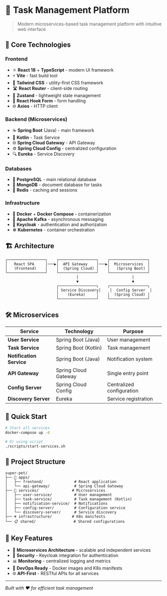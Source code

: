 # 🐾 Task Management Platform

> Modern microservices-based task management platform with intuitive web interface

## 🚀 Core Technologies

### Frontend
- ⚛️ **React 18** + **TypeScript** - modern UI framework
- ⚡ **Vite** - fast build tool
- 🎨 **Tailwind CSS** - utility-first CSS framework
- 🛣️ **React Router** - client-side routing
- 🐻 **Zustand** - lightweight state management
- 📝 **React Hook Form** - form handling
- 🌐 **Axios** - HTTP client

### Backend (Microservices)
- ☕ **Spring Boot** (Java) - main framework
- 🎯 **Kotlin** - Task Service
- 🌐 **Spring Cloud Gateway** - API Gateway
- ⚙️ **Spring Cloud Config** - centralized configuration
- 🔍 **Eureka** - Service Discovery

### Databases
- 🐘 **PostgreSQL** - main relational database
- 🍃 **MongoDB** - document database for tasks
- 🔴 **Redis** - caching and sessions

### Infrastructure
- 🐳 **Docker** + **Docker Compose** - containerization
- 📨 **Apache Kafka** - asynchronous messaging
- 🔐 **Keycloak** - authentication and authorization
- ☸️ **Kubernetes** - container orchestration

## 🏗️ Architecture

```
┌─────────────────┐    ┌─────────────────┐    ┌─────────────────┐
│   React SPA     │───▶│  API Gateway    │───▶│  Microservices  │
│   (Frontend)    │    │  (Spring Cloud) │    │   (Spring Boot) │
└─────────────────┘    └─────────────────┘    └─────────────────┘
                                │                        │
                                ▼                        ▼
                       ┌─────────────────┐    ┌─────────────────┐
                       │ Service Discovery│    │  Config Server  │
                       │    (Eureka)     │    │  (Spring Cloud) │
                       └─────────────────┘    └─────────────────┘
```

## 🛠️ Microservices

| Service | Technology | Purpose |
|---------|------------|---------|
| **User Service** | Spring Boot (Java) | User management |
| **Task Service** | Spring Boot (Kotlin) | Task management |
| **Notification Service** | Spring Boot (Java) | Notification system |
| **API Gateway** | Spring Cloud Gateway | Single entry point |
| **Config Server** | Spring Cloud Config | Centralized configuration |
| **Discovery Server** | Eureka | Service registration |

## 🚀 Quick Start

```bash
# Start all services
docker-compose up -d

# Or using script
./scripts/start-services.sh
```

## 📁 Project Structure

```
super-pet/
├── 🎨 apps/
│   ├── frontend/              # React application
│   └── api-gateway/           # Spring Cloud Gateway
├── 🔧 services/               # Microservices
│   ├── user-service/          # User management
│   ├── task-service/          # Task management (Kotlin)
│   ├── notification-service/  # Notifications
│   ├── config-server/         # Configuration service
│   └── discovery-server/      # Service discovery
├── ☸️ infrastructure/         # K8s manifests
└── 📋 shared/                 # Shared configurations
```

## 🎯 Key Features

- 🔄 **Microservices Architecture** - scalable and independent services
- 🔐 **Security** - Keycloak integration for authentication
- 📊 **Monitoring** - centralized logging and metrics
- 🚀 **DevOps Ready** - Docker images and K8s manifests
- 🌐 **API-First** - RESTful APIs for all services

---

*Built with ❤️ for efficient task management*
